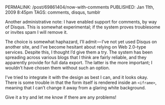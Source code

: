 PERMALINK: /post/69861404/now-with-comments
PUBLISHED: Jan 11th, 2009 8:45pm
TAGS: comments, disqus, tumblr

Another administrative note: I have enabled support for comments, by way of
Disqus. This is somewhat experimental; if the system proves troublesome or
invites spam I will remove it.

The choice is somewhat haphazard, I’ll admit — I’ve not yet used Disqus on
another site, and I’ve become hesitant about relying on Web 2.0-type services.
Despite this, I thought I’d give them a try. The system has been spreading
across various blogs that I think are fairly reliable, and they apparently
provide for full data export. The latter is the more important; I wouldn’t have
chosen them without such an option.

I’ve tried to integrate it with the design as best I can, and it looks okay.
There is some trouble in that the form itself is rendered inside an `<iframe>`,
meaning that I can’t change it away from a glaring white background.

Give it a try and let me know if there are any problems!
